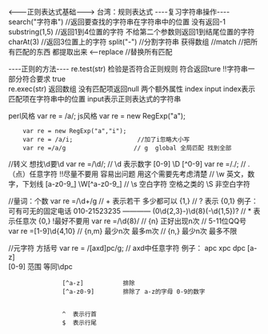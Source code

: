 <---正则表达式基础---> 台湾：规则表达式
----复习字符串操作----
search("字符串")  //返回要查找的字符串在字符串中的位置 没有返回-1
substring(1,5)   //返回1到4位置的字符  不给第二个参数则返回1到结尾位置的字符 
charAt(3)        //返回3位置上的字符 
split("-")       //分割字符串 获得数组
//match         //把所有匹配的东西 都提取出来
<--replace     //替换所有匹配

----正则的方法----
re.test(str)  检验是否符合正则规则 符合返回ture  !!字符串一部分符合要求 true   
re.exec(str)  返回数组 没有匹配项返回null  两个额外属性 index input  index表示匹配项在字符串中的位置 input表示正则表达式的字符串 

perl风格 var re = /a/;
js风格   var re = new RegExp("a");

        var re = new RegExp("a","i"); 
        var re = /a/i;                  //加了i忽略大小写 
        var re =/a/g                   // g  global 全局匹配 找到全部  

//转义  想找\d要\\d
        var re =/\d/;                  //  \d 表示数字  [0-9]                 \D  [^0-9]
        var re =/./;                   //  .（点）任意字符  !!尽量不要用 容易出问题 用这个需要先考虑清楚
                                       //  \w 英文，数字，下划线 [a-z0-9_]     \W[^a-z0-9_]
                                       //  \s  空白字符 空格之类的             \S 非空白字符

//量词：个数
        var re =/\d+/g                  //  +  表示若干 多少都可以   {1,}
                                        //  ?  表示 {0,1}  例子： 可有可无的固定电话  010-21523235  ———— (0\d{2,3}-)\d{8}(-\d{1,5})?
                                        //  *  表示任意次 {0,}  !最好不要用
        var re =/\d{8}/                 //  {n} 正好出现n次
        // 5-11位QQ号                     
        var re =[1-9]\d{4,10}           //  {n,m}  最少n次 最多m次 
                                        //  {n,}   最少n次 最多不限

//元字符  方括号
         var re = /[axd]pc/g;        // axd中任意字符 例子： apc xpc dpc
                   [a-z]  
                   [0-9]            范围 等同\dpc

                   [^a-z]           排除
                   [^a-z0-9]        排除了 a-z的字母 0-9的数字


                   ^  表示行首
                   $  表示行尾



